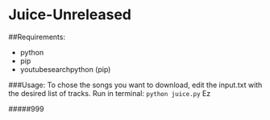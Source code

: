 # Juice-Unreleased
##Requirements:
* python
* pip
* youtubesearchpython (pip)

###Usage:
To chose the songs you want to download, edit the input.txt with the desired list of tracks.
Run in terminal: ```python juice.py```
Ez


#####999

